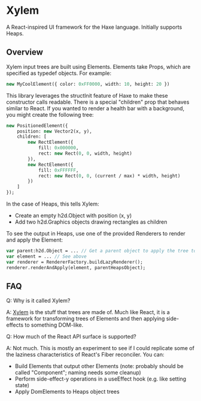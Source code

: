 # Xylem

A React-inspired UI framework for the Haxe language. Initially supports Heaps.

## Overview

Xylem input trees are built using Elements. Elements take Props, which are specified as typedef objects. For example:

```haxe
new MyCoolElement({ color: 0xFF0000, width: 10, height: 20 })
```

This library leverages the structInit feature of Haxe to make these constructor calls readable. There is a special "children" prop that behaves similar to React. If you wanted to render a health bar with a background, you might create the following tree:

```haxe
new PositionedElement({
    position: new Vector2(x, y),
    children: [
        new RectElement({
            fill: 0x000000,
            rect: new Rect(0, 0, width, height)
        }),
        new RectElement({
            fill: 0xFFFFFF,
            rect: new Rect(0, 0, (current / max) * width, height)
        })
    ]
});
```

In the case of Heaps, this tells Xylem:

* Create an empty h2d.Object with position (x, y)
* Add two h2d.Graphics objects drawing rectangles as children

To see the output in Heaps, use one of the provided Renderers to render and apply the Element:

```haxe
var parent:h2d.Object = ... // Get a parent object to apply the tree to
var element = ... // See above
var renderer = RendererFactory.buildLazyRenderer();
renderer.renderAndApply(element, parentHeapsObject);
```

## FAQ

Q: Why is it called Xylem?

A: [Xylem](https://en.wikipedia.org/wiki/Xylem) is the stuff that trees are made of. Much like React, it is a framework for transforming trees of Elements and then applying side-effects to something DOM-like.

Q: How much of the React API surface is supported?

A: Not much. This is mostly an experiment to see if I could replicate some of the laziness characteristics of React's Fiber reconciler. You can:

* Build Elements that output other Elements (note: probably should be called "Component"; naming needs some cleanup)
* Perform side-effect-y operations in a useEffect hook (e.g. like setting state)
* Apply DomElements to Heaps object trees
